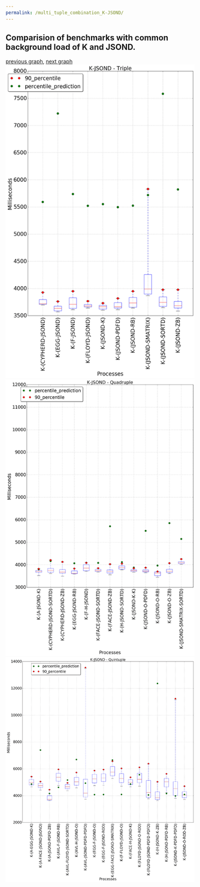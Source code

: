 ```yaml
---
permalink: /multi_tuple_combination_K-JSOND/
---
```



## Comparision of benchmarks with common background load of K and JSOND.

[previous graph](../multi_tuple_combination_K-H/), [next graph](../multi_tuple_combination_K-K/)
![graph figure](./images/triple/K/K-JSOND_box.png)![graph figure](./images/quadruple/K/K-JSOND_box.png)![graph figure](./images/quintuple/K/K-JSOND_box.png)